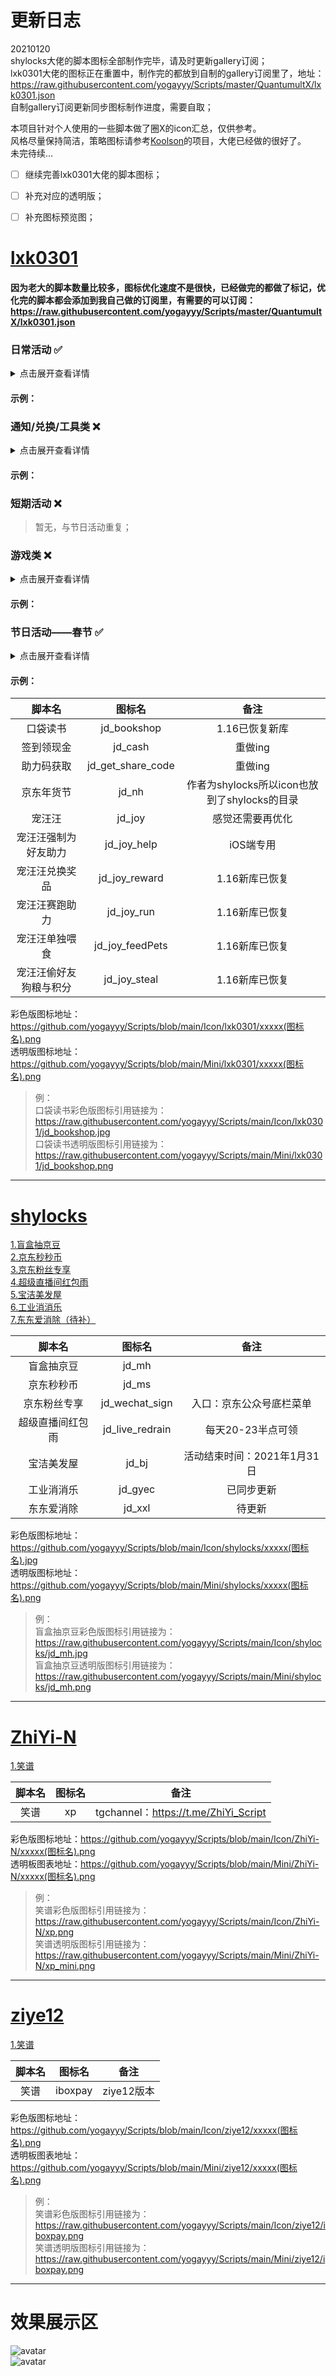 # 更新日志  
20210120  
shylocks大佬的脚本图标全部制作完毕，请及时更新gallery订阅；  
lxk0301大佬的图标正在重置中，制作完的都放到自制的gallery订阅里了，地址：https://raw.githubusercontent.com/yogayyy/Scripts/master/QuantumultX/lxk0301.json  
自制gallery订阅更新同步图标制作进度，需要自取；


本项目针对个人使用的一些脚本做了圈X的icon汇总，仅供参考。  
风格尽量保持简洁，策略图标请参考[Koolson](https://github.com/Koolson/Qure "Koolson")的项目，大佬已经做的很好了。  
未完待续...  

- [ ] 继续完善lxk0301大佬的脚本图标；
- [ ] 补充对应的透明版；  
- [ ] 补充图标预览图；  


# [lxk0301](https://github.com/LXK9301/jd_scripts/tree/master "lxk0301")  
#### 因为老大的脚本数量比较多，图标优化速度不是很快，已经做完的都做了标记，优化完的脚本都会添加到我自己做的订阅里，有需要的可以订阅：https://raw.githubusercontent.com/yogayyy/Scripts/master/QuantumultX/lxk0301.json

### 日常活动 :white_check_mark:  
<details>
<summary>点击展开查看详情</summary>

> 1.京东签到:white_check_mark:  
2.京喜签到:white_check_mark:  
3.领京豆额外奖励&抢京豆:white_check_mark:  
4.签到领现金:white_check_mark:  
5.京东汽车签到:white_check_mark:  
6.摇京豆:white_check_mark:  
7.京东赚赚:white_check_mark:  
8.京东快递签到:white_check_mark:  
9.京东直播:white_check_mark:  
10.京东抽奖机 :white_check_mark:
11.天天提鹅:white_check_mark:  
12.金融养猪:white_check_mark:  
13.点点券:white_check_mark:  
14.京东排行榜签到得京豆:white_check_mark:  
15.全民开红包:white_check_mark:  
16.进店领豆:white_check_mark:  
17.十元街:white_check_mark:  

</details>

#### 示例：


### 通知/兑换/工具类 :x:
<details>
<summary>点击展开查看详情</summary>

> 1.京豆变动通知  
2.东东超市兑换奖品:white_check_mark:  
3.京东汽车赛点兑换京豆  
4.获取所有互助码  
5.注销京东会员卡  
6.取关京东店铺和商品  

</details>

#### 示例：


### 短期活动 :x:
> 暂无，与节日活动重复；


### 游戏类 :x:
<details>
<summary>点击展开查看详情</summary>

> 1.口袋书店  
2.东东超市:white_check_mark:  
3.疯狂的JOY挂机:white_check_mark:  
4.疯狂的JOY日常任务:white_check_mark:  
5.天天加速:white_check_mark:  
6.京喜工厂:white_check_mark:  
7.东东农场:white_check_mark:  
8.宠汪汪  
9.宠汪汪单独喂食  
10.宠汪汪兑换奖品  
11.宠汪汪赛跑助力  
12.宠汪汪强制为好友助力  
13.宠汪汪偷好友狗粮与积分  
14.东东工厂:white_check_mark:  
15.京喜农场:white_check_mark:  
16.东东萌宠:white_check_mark:  
18.种豆得豆:white_check_mark:  
19.东东小窝:white_check_mark:  
19.摇钱树:white_check_mark:  

</details>

#### 示例：


### 节日活动——春节 :white_check_mark:
<details>
<summary>点击展开查看详情</summary>

> 1.炸年兽 :white_check_mark:  
2.炸年兽-AR :white_check_mark:  
3.炸年兽-签到 :white_check_mark:  
4.炸年兽-小程序 :white_check_mark:  
5.炸年兽鞭炮收集 :white_check_mark:  
6.神仙书院 :white_check_mark:  
7.年货节 :white_check_mark:  
8.集鞭炮兑京豆 :white_check_mark:  

</details>

#### 示例：  


|脚本名|图标名|备注|
| :------------: | :------------: | :------------: |
|口袋读书|jd_bookshop|1.16已恢复新库|
|签到领现金|jd_cash|重做ing|
|助力码获取|jd_get_share_code|重做ing|
|京东年货节|jd_nh|作者为shylocks所以icon也放到了shylocks的目录|
|宠汪汪|jd_joy|感觉还需要再优化|
|宠汪汪强制为好友助力|jd_joy_help|iOS端专用|
|宠汪汪兑换奖品|jd_joy_reward|1.16新库已恢复|
|宠汪汪赛跑助力|jd_joy_run|1.16新库已恢复|
|宠汪汪单独喂食|jd_joy_feedPets|1.16新库已恢复|
|宠汪汪偷好友狗粮与积分|jd_joy_steal|1.16新库已恢复|

彩色版图标地址：https://github.com/yogayyy/Scripts/blob/main/Icon/lxk0301/xxxxx(图标名).png  
透明版图标地址：https://github.com/yogayyy/Scripts/blob/main/Mini/lxk0301/xxxxx(图标名).png  
> 例：  
口袋读书彩色版图标引用链接为：https://raw.githubusercontent.com/yogayyy/Scripts/main/Icon/lxk0301/jd_bookshop.jpg  
口袋读书透明版图标引用链接为：https://raw.githubusercontent.com/yogayyy/Scripts/main/Mini/lxk0301/jd_bookshop.png  

------------

# [shylocks](https://github.com/shylocks "shylocks")
[1.盲盒抽京豆](https://github.com/shylocks/Loon/blob/main/jd_mh.js "1.盲盒抽京豆")  
[2.京东秒秒币](https://github.com/shylocks/Loon/blob/main/jd_ms.js "2.京东秒秒币")  
[3.京东粉丝专享](https://github.com/shylocks/Loon/blob/main/jd_wechat_sign.js "3.京东粉丝专享")  
[4.超级直播间红包雨](https://github.com/shylocks/Loon/blob/main/jd_live_redrain.js "4.超级直播间红包雨")  
[5.宝洁美发屋](https://github.com/shylocks/Loon/blob/main/jd_bj.js "5.宝洁美发屋")  
[6.工业消消乐](https://github.com/shylocks/Loon/blob/main/jd_gyec.js "4.工业消消乐")  
[7.东东爱消除（待补）](https://github.com/shylocks "4.东东爱消除（待补）")  

|脚本名|图标名|备注|
| :------------: | :------------: | :------------: |
|盲盒抽京豆|jd_mh||
|京东秒秒币|jd_ms||
|京东粉丝专享|jd_wechat_sign|入口：京东公众号底栏菜单|
|超级直播间红包雨|jd_live_redrain|每天20-23半点可领|
|宝洁美发屋|jd_bj|活动结束时间：2021年1月31日|
|工业消消乐|jd_gyec|已同步更新|
|东东爱消除|jd_xxl|待更新|

彩色版图标地址：https://github.com/yogayyy/Scripts/blob/main/Icon/shylocks/xxxxx(图标名).jpg  
透明版图标地址：https://github.com/yogayyy/Scripts/blob/main/Mini/shylocks/xxxxx(图标名).png  
> 例：  
盲盒抽京豆彩色版图标引用链接为：https://raw.githubusercontent.com/yogayyy/Scripts/main/Icon/shylocks/jd_mh.jpg  
盲盒抽京豆透明版图标引用链接为：https://raw.githubusercontent.com/yogayyy/Scripts/main/Mini/shylocks/jd_mh.png  

------------

# [ZhiYi-N](https://github.com/ZhiYi-N "ZhiYi-N")
[1.笑谱](https://github.com/ZhiYi-N/Private-Script/blob/master/Scripts/xp.js "1.笑谱")  

|脚本名|图标名|备注|
| :------------: | :------------: | :------------: |
|笑谱|xp|tgchannel：https://t.me/ZhiYi_Script|

彩色版图标地址：https://github.com/yogayyy/Scripts/blob/main/Icon/ZhiYi-N/xxxxx(图标名).png  
透明板图表地址：https://github.com/yogayyy/Scripts/blob/main/Mini/ZhiYi-N/xxxxx(图标名).png  
> 例：  
笑谱彩色版图标引用链接为：https://raw.githubusercontent.com/yogayyy/Scripts/main/Icon/ZhiYi-N/xp.png  
笑谱透明版图标引用链接为：https://raw.githubusercontent.com/yogayyy/Scripts/main/Mini/ZhiYi-N/xp_mini.png  

------------

# [ziye12](https://github.com/ziye12 "ziye12")  
[1.笑谱](https://raw.githubusercontent.com/ziye12/JavaScript/main/Task/iboxpay.js "1.笑谱")  

|脚本名|图标名|备注|
| :------------: | :------------: | :------------: |
|笑谱|iboxpay|ziye12版本|

彩色版图标地址：https://github.com/yogayyy/Scripts/blob/main/Icon/ziye12/xxxxx(图标名).png  
透明板图表地址：https://github.com/yogayyy/Scripts/blob/main/Mini/ziye12/xxxxx(图标名).png  
> 例：  
笑谱彩色版图标引用链接为：https://raw.githubusercontent.com/yogayyy/Scripts/main/Icon/ziye12/iboxpay.png  
笑谱透明版图标引用链接为：https://raw.githubusercontent.com/yogayyy/Scripts/main/Mini/ziye12/iboxpay.png  

------------
# 效果展示区
![avatar](https://raw.githubusercontent.com/yogayyy/Scripts/master/Icon/example/shylocks_example.jpg)  
![avatar](https://raw.githubusercontent.com/yogayyy/Scripts/master/Icon/example/lxk0301_example.jpg)

